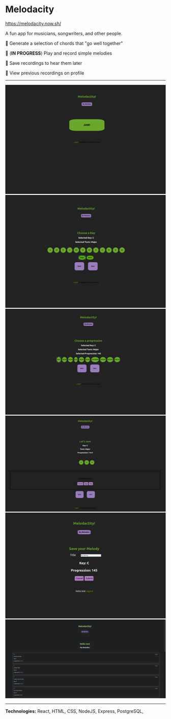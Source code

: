 # Melodacity

https://melodacity.now.sh/

A fun app for musicians, songwriters, and other people.

:musical_note: Generate a selection of chords that "go well together"

:musical_note: (**IN PROGRESS**) Play and record simple melodies

:musical_note: Save recordings to hear them later

:musical_note: View previous recordings on profile

**************************************************************

![Main Page](./src/screenshots/main-small.png)
![Select a key](./src/screenshots/key-select-small.png)
![Select a progression](./src/screenshots/prog-select-small.png)
![Make some music!](./src/screenshots/jam-page-small.png)
![Title your melody](./src/screenshots/save-small.png)
![See all your saved melodies](./src/screenshots/melody-list-small.png)

**************************************************************
**Technologies:**
React, HTML, CSS, NodeJS, Express, PostgreSQL, 




